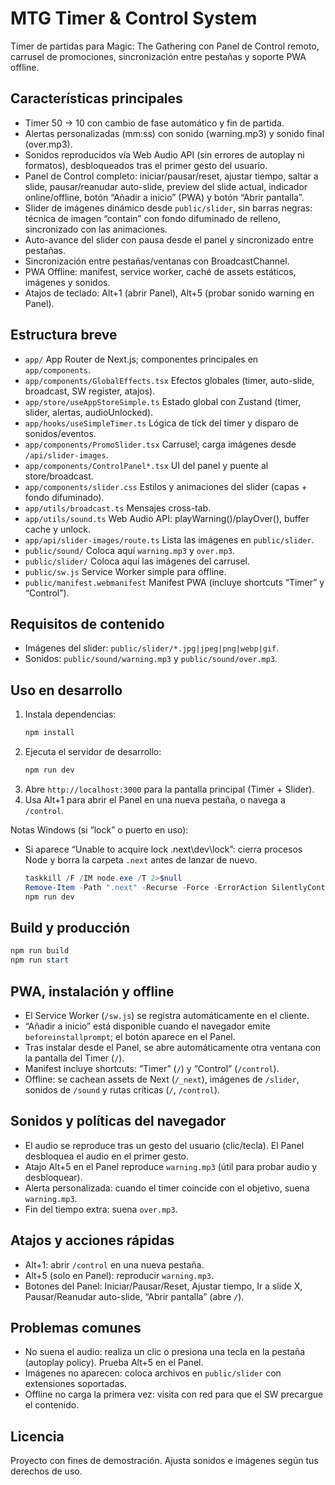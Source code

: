 MTG Timer & Control System
==========================

Timer de partidas para Magic: The Gathering con Panel de Control remoto, carrusel de promociones, sincronización entre pestañas y soporte PWA offline.

Características principales
---------------------------
- Timer 50 → 10 con cambio de fase automático y fin de partida.
- Alertas personalizadas (mm:ss) con sonido (warning.mp3) y sonido final (over.mp3).
- Sonidos reproducidos vía Web Audio API (sin errores de autoplay ni formatos), desbloqueados tras el primer gesto del usuario.
- Panel de Control completo: iniciar/pausar/reset, ajustar tiempo, saltar a slide, pausar/reanudar auto-slide, preview del slide actual, indicador online/offline, botón “Añadir a inicio” (PWA) y botón “Abrir pantalla”.
- Slider de imágenes dinámico desde `public/slider`, sin barras negras: técnica de imagen “contain” con fondo difuminado de relleno, sincronizado con las animaciones.
- Auto-avance del slider con pausa desde el panel y sincronizado entre pestañas.
- Sincronización entre pestañas/ventanas con BroadcastChannel.
- PWA Offline: manifest, service worker, caché de assets estáticos, imágenes y sonidos.
- Atajos de teclado: Alt+1 (abrir Panel), Alt+5 (probar sonido warning en Panel).

Estructura breve
----------------
- `app/` App Router de Next.js; componentes principales en `app/components`.
- `app/components/GlobalEffects.tsx` Efectos globales (timer, auto-slide, broadcast, SW register, atajos).
- `app/store/useAppStoreSimple.ts` Estado global con Zustand (timer, slider, alertas, audioUnlocked).
- `app/hooks/useSimpleTimer.ts` Lógica de tick del timer y disparo de sonidos/eventos.
- `app/components/PromoSlider.tsx` Carrusel; carga imágenes desde `/api/slider-images`.
- `app/components/ControlPanel*.tsx` UI del panel y puente al store/broadcast.
- `app/components/slider.css` Estilos y animaciones del slider (capas + fondo difuminado).
- `app/utils/broadcast.ts` Mensajes cross-tab.
- `app/utils/sound.ts` Web Audio API: playWarning()/playOver(), buffer cache y unlock.
- `app/api/slider-images/route.ts` Lista las imágenes en `public/slider`.
- `public/sound/` Coloca aquí `warning.mp3` y `over.mp3`.
- `public/slider/` Coloca aquí las imágenes del carrusel.
- `public/sw.js` Service Worker simple para offline.
- `public/manifest.webmanifest` Manifest PWA (incluye shortcuts “Timer” y “Control”).

Requisitos de contenido
-----------------------
- Imágenes del slider: `public/slider/*.jpg|jpeg|png|webp|gif`.
- Sonidos: `public/sound/warning.mp3` y `public/sound/over.mp3`.

Uso en desarrollo
-----------------
1. Instala dependencias:
	```powershell
	npm install
	```
2. Ejecuta el servidor de desarrollo:
	```powershell
	npm run dev
	```
3. Abre `http://localhost:3000` para la pantalla principal (Timer + Slider).
4. Usa Alt+1 para abrir el Panel en una nueva pestaña, o navega a `/control`.

Notas Windows (si “lock” o puerto en uso):
- Si aparece “Unable to acquire lock .next\dev\lock”: cierra procesos Node y borra la carpeta `.next` antes de lanzar de nuevo.
  ```powershell
  taskkill /F /IM node.exe /T 2>$null
  Remove-Item -Path ".next" -Recurse -Force -ErrorAction SilentlyContinue
  npm run dev
  ```

Build y producción
------------------
```powershell
npm run build
npm run start
```

PWA, instalación y offline
--------------------------
- El Service Worker (`/sw.js`) se registra automáticamente en el cliente.
- “Añadir a inicio” está disponible cuando el navegador emite `beforeinstallprompt`; el botón aparece en el Panel.
- Tras instalar desde el Panel, se abre automáticamente otra ventana con la pantalla del Timer (`/`).
- Manifest incluye shortcuts: “Timer” (`/`) y “Control” (`/control`).
- Offline: se cachean assets de Next (`/_next`), imágenes de `/slider`, sonidos de `/sound` y rutas críticas (`/`, `/control`).

Sonidos y políticas del navegador
---------------------------------
- El audio se reproduce tras un gesto del usuario (clic/tecla). El Panel desbloquea el audio en el primer gesto.
- Atajo Alt+5 en el Panel reproduce `warning.mp3` (útil para probar audio y desbloquear).
- Alerta personalizada: cuando el timer coincide con el objetivo, suena `warning.mp3`.
- Fin del tiempo extra: suena `over.mp3`.

Atajos y acciones rápidas
-------------------------
- Alt+1: abrir `/control` en una nueva pestaña.
- Alt+5 (solo en Panel): reproducir `warning.mp3`.
- Botones del Panel: Iniciar/Pausar/Reset, Ajustar tiempo, Ir a slide X, Pausar/Reanudar auto-slide, “Abrir pantalla” (abre `/`).

Problemas comunes
-----------------
- No suena el audio: realiza un clic o presiona una tecla en la pestaña (autoplay policy). Prueba Alt+5 en el Panel.
- Imágenes no aparecen: coloca archivos en `public/slider` con extensiones soportadas.
- Offline no carga la primera vez: visita con red para que el SW precargue el contenido.

Licencia
--------
Proyecto con fines de demostración. Ajusta sonidos e imágenes según tus derechos de uso.
